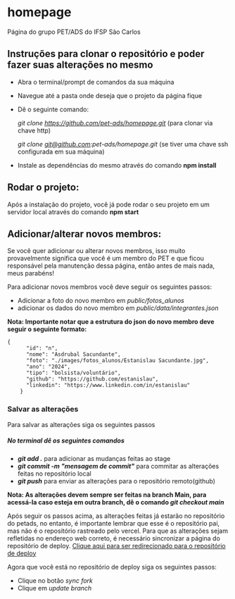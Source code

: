 # homepage
Página do grupo PET/ADS do IFSP São Carlos

## Instruções para clonar o repositório e poder fazer suas alterações no mesmo
+ Abra o terminal/prompt de comandos da sua máquina
+ Navegue até a pasta onde deseja que o projeto da página fique
+ Dê o seguinte comando:

  *git clone https://github.com/pet-ads/homepage.git* (para clonar via chave http)

  *git clone git@github.com:pet-ads/homepage.git* (se tiver uma chave ssh configurada em sua máquina)

+ Instale as dependências do mesmo através do comando **npm install**

## Rodar o projeto:

Após a instalação do projeto, você já pode rodar o seu projeto em um servidor local através do comando **npm start**

## Adicionar/alterar novos membros:

Se você quer adicionar ou alterar novos membros, isso muito provavelmente significa que você é um membro do PET e que ficou responsável pela manutenção dessa página, então antes de mais nada, meus parabéns!

Para adicionar novos membros você deve seguir os seguintes passos:

+ Adicionar a foto do novo membro em *public/fotos_alunos*
+ adicionar os dados do novo membro em *public/data/integrantes.json*

**Nota: Importante notar que a estrutura do json do novo membro deve seguir o seguinte formato:**

```
{
      "id": "n",
      "nome": "Asdrubal Sacundante",
      "foto": "./images/fotos_alunos/Estanislau Sacundante.jpg",
      "ano": "2024",
      "tipo": "bolsista/voluntário",
      "github": "https://github.com/estanislau",
      "linkedin": "https://www.linkedin.com/in/estanislau"
    }
```

### Salvar as alterações

Para salvar as alterações siga os seguintes passos

##### No terminal dê os seguintes comandos

+ ***git add .*** para adicionar as mudanças feitas ao stage
+ ***git commit -m "mensagem de commit"*** para commitar as alterações feitas no repositório local
+ ***git push*** para enviar as alterações para o repositório remoto(github)

**Nota: As alterações devem sempre ser feitas na branch Main, para acessá-la caso esteja em outra branch, dê o comando *git checkout main***

Após seguir os passos acima, as alterações feitas já estarão no repositório do petads, no entanto, é importante lembrar que esse é o repositório pai, mas não é o repositório rastreado pelo vercel. Para que as alterações sejam refletidas no endereço web correto, é necessário sincronizar a página do repositório de deploy. [Clique aqui para ser redirecionado para o repositório de deploy](https://github.com/pet-ads-deploys/homepage)

Agora que você está no repositório de deploy siga os seguintes passos:

+ Clique no botão *sync fork*
+ Clique em *update branch*
